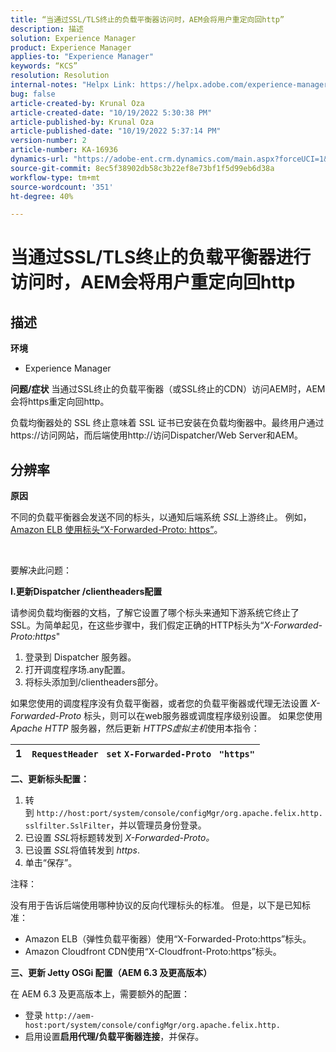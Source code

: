 ```yaml
---
title: “当通过SSL/TLS终止的负载平衡器访问时，AEM会将用户重定向回http”
description: 描述
solution: Experience Manager
product: Experience Manager
applies-to: "Experience Manager"
keywords: “KCS”
resolution: Resolution
internal-notes: "Helpx Link: https://helpx.adobe.com/experience-manager/kb/AEM-redirecting-back-to-http-on-accessed-via-SSL-terminated-Load-Balancer.html"
bug: false
article-created-by: Krunal Oza
article-created-date: "10/19/2022 5:30:38 PM"
article-published-by: Krunal Oza
article-published-date: "10/19/2022 5:37:14 PM"
version-number: 2
article-number: KA-16936
dynamics-url: "https://adobe-ent.crm.dynamics.com/main.aspx?forceUCI=1&pagetype=entityrecord&etn=knowledgearticle&id=d23762bb-d34f-ed11-bba2-00224808679b"
source-git-commit: 8ec5f38902db58c3b22ef8e73bf1f5d99eb6d38a
workflow-type: tm+mt
source-wordcount: '351'
ht-degree: 40%

---
```


# 当通过SSL/TLS终止的负载平衡器进行访问时，AEM会将用户重定向回http

## 描述

<b>环境</b>
- Experience Manager



<b>问题/症状</b>
当通过SSL终止的负载平衡器（或SSL终止的CDN）访问AEM时，AEM会将https重定向回http。

负载均衡器处的 SSL 终止意味着 SSL 证书已安装在负载均衡器中。最终用户通过https://访问网站，而后端使用http://访问Dispatcher/Web Server和AEM。




## 分辨率


<b>原因</b>

不同的负载平衡器会发送不同的标头，以通知后端系统 *SSL*&#x200B;上游终止。 例如，[Amazon ELB 使用标头“X-Forwarded-Proto: https”](https://docs.aws.amazon.com/elasticloadbalancing/latest/classic/x-forwarded-headers.html#x-forwarded-proto)。

&#x200B;&#x200B;&#x200B;&#x200B;&#x200B;&#x200B; 

要解决此问题：

<b>I.更新Dispatcher /clientheaders配置</b>

请参阅负载均衡器的文档，了解它设置了哪个标头来通知下游系统它终止了 SSL。为简单起见，在这些步骤中，我们假定正确的HTTP标头为“*X-Forwarded-Proto:https*&quot;

1. 登录到 Dispatcher 服务器。
2. 打开调度程序场.any配置。
3. 将标头添加到/clientheaders部分。


如果您使用的调度程序没有负载平衡器，或者您的负载平衡器或代理无法设置 *X-Forwarded-Proto* 标头，则可以在web服务器或调度程序级别设置。 如果您使用 *Apache HTTP* 服务器，然后更新 *HTTPS虚拟主机*&#x200B;使用本指令：


| 1 | `RequestHeader ` `set` `X-Forwarded-Proto ` `"https"` |
| --- | --- |


<b>二、更新标头配置：</b>

1. 转到 `http://host:port/system/console/configMgr/org.apache.felix.http.sslfilter.SslFilter`，并以管理员身份登录。
2. 已设置 *SSL*&#x200B;将标题转发到 *X-Forwarded-Proto。*
3. 已设置 *SSL*&#x200B;将值转发到 *https*.
4. 单击“保存”。


注释：

没有用于告诉后端使用哪种协议的反向代理标头的标准。 但是，以下是已知标准：

- Amazon ELB（弹性负载平衡器）使用“X-Forwarded-Proto:https”标头。
- Amazon Cloudfront CDN使用“X-Cloudfront-Proto:https”标头。


<b>三、更新 Jetty OSGi 配置（AEM 6.3 及更高版本）</b>

在 AEM 6.3 及更高版本上，需要额外的配置：

- 登录 `http://aem-host:port/system/console/configMgr/org.apache.felix.http.`
- 启用设置<b>启用代理/负载平衡器连接</b>，并保存。

